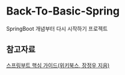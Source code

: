 # Back-To-Basic-Spring
SpringBoot 개념부터 다시 시작하기 프로젝트

## 참고자료
[스프링부트 핵심 가이드(위키북스, 장정우 지음)](https://m.yes24.com/Goods/Detail/110142898)

